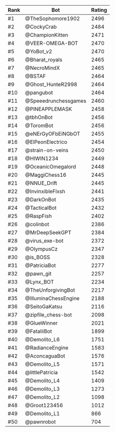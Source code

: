 Rank|Bot|Rating
---|---|---
#1|@TheSophomore1902|2496
#2|@CockyCrab|2484
#3|@ChampionKitten|2471
#4|@VEER-OMEGA-BOT|2470
#5|@YoBot_v2|2470
#6|@Bharat_royals|2465
#7|@NecroMindX|2465
#8|@BSTAF|2464
#9|@Ghost_HunteR2998|2464
#10|@pangubot|2464
#11|@Speeedrunchessgames|2460
#12|@PINEAPPLEMASK|2458
#13|@tbhOnBot|2456
#14|@ToromBot|2456
#15|@eNErGyOFbEiNGbOT|2455
#16|@ElPeonElectrico|2454
#17|@strain-on-veins|2450
#18|@HIWIN1234|2449
#19|@OceanicOmegalord|2448
#20|@MaggiChess16|2445
#21|@NNUE_Drift|2445
#22|@InvinxibleFlxsh|2441
#23|@DarkOnBot|2435
#24|@TacticalBot|2432
#25|@RaspFish|2402
#26|@colinbot|2386
#27|@MrDeepSeekGPT|2384
#28|@virus_exe-bot|2372
#29|@OlympusCz|2347
#30|@is_BOSS|2328
#31|@PatriciaBot|2277
#32|@pawn_git|2257
#33|@Lynx_BOT|2234
#34|@TheUnforgivingBot|2217
#35|@IlluminaChessEngine|2188
#36|@SeitoGaKatsu|2116
#37|@zipfile_chess-bot|2098
#38|@GlueWinner|2021
#39|@FataliiBot|1899
#40|@Demolito_L6|1751
#41|@RadianceEngine|1583
#42|@AconcaguaBot|1576
#43|@Demolito_L5|1571
#44|@littlePatricia|1542
#45|@Demolito_L4|1409
#46|@Demolito_L3|1273
#47|@Demolito_L2|1098
#48|@Groot123456|1012
#49|@Demolito_L1|866
#50|@pawnrobot|704
